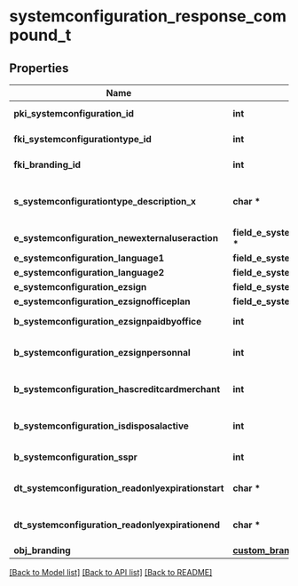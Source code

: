 # systemconfiguration_response_compound_t

## Properties
Name | Type | Description | Notes
------------ | ------------- | ------------- | -------------
**pki_systemconfiguration_id** | **int** | The unique ID of the Systemconfiguration | 
**fki_systemconfigurationtype_id** | **int** | The unique ID of the Systemconfigurationtype | 
**fki_branding_id** | **int** | The unique ID of the Branding | [optional] 
**s_systemconfigurationtype_description_x** | **char \*** | The description of the Systemconfigurationtype in the language of the requester | 
**e_systemconfiguration_newexternaluseraction** | **field_e_systemconfiguration_newexternaluseraction_t \*** |  | 
**e_systemconfiguration_language1** | **field_e_systemconfiguration_language1_t \*** |  | 
**e_systemconfiguration_language2** | **field_e_systemconfiguration_language2_t \*** |  | 
**e_systemconfiguration_ezsign** | **field_e_systemconfiguration_ezsign_t \*** |  | [optional] 
**e_systemconfiguration_ezsignofficeplan** | **field_e_systemconfiguration_ezsignofficeplan_t \*** |  | [optional] 
**b_systemconfiguration_ezsignpaidbyoffice** | **int** | Whether if Ezsign is paid by the company or not | [optional] 
**b_systemconfiguration_ezsignpersonnal** | **int** | Whether if we allow the creation of personal files in eZsign | 
**b_systemconfiguration_hascreditcardmerchant** | **int** | Whether there is a creditcard merchant configured or not | [optional] 
**b_systemconfiguration_isdisposalactive** | **int** | Whether is Disposal processus is active or not | [optional] 
**b_systemconfiguration_sspr** | **int** | Whether if we allow SSPR | 
**dt_systemconfiguration_readonlyexpirationstart** | **char \*** | The start date where the system will be in read only | [optional] 
**dt_systemconfiguration_readonlyexpirationend** | **char \*** | The end date where the system will be in read only | [optional] 
**obj_branding** | [**custom_branding_response_t**](custom_branding_response.md) \* |  | [optional] 

[[Back to Model list]](../README.md#documentation-for-models) [[Back to API list]](../README.md#documentation-for-api-endpoints) [[Back to README]](../README.md)


